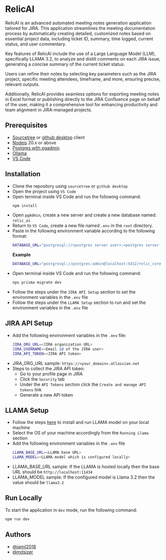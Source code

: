 
# RelicAI

RelicAI is an advanced automated meeting notes generation application tailored for JIRA. This application streamlines the meeting documentation process by automatically creating detailed, customized notes based on essential project data, including ticket ID, summary, time logged, current status, and user commentary.

Key features of RelicAI include the use of a Large Language Model (LLM), specifically LLAMA 3.2, to analyze and distill comments on each JIRA issue, generating a concise summary of the current ticket status. 

Users can refine their notes by selecting key parameters such as the JIRA project, specific meeting attendees, timeframe, and more, ensuring precise, relevant outputs.

Additionally, RelicAI provides seamless options for exporting meeting notes in Excel format or publishing directly to the JIRA Confluence page on behalf of the user, making it a comprehensive tool for enhancing productivity and team alignment in JIRA-managed projects.

## Prerequisites

* [Sourcetree](https://www.sourcetreeapp.com/) or [github desktop](https://desktop.github.com/download/) client
* [Nodejs](https://nodejs.org/en/download/) 20.x or above
* [Postgres with pgadmin](https://www.postgresql.org/download/)
* [Ollama](https://ollama.com/download)
* [VS Code](https://code.visualstudio.com/download)

## Installation

* Clone the repository using `sourcetree` or `github desktop`
* Open the project using `VS Code`
* Open terminal inside VS Code and run the following command:
  ```bash
  npm install
  ```
* Open `pgAdmin`, create a new server and create a new database named: `relic_ai`
* Return to `VS Code`, create a new file named `.env` in the `root` directory.
* Paste in the following environment variable according to the following format:
  ```bash
  DATABASE_URL="postgresql://<postgres server user>:<postgres server password>@localhost:5432/<database name>?schema=public"
  ```
  **Example**
  ```bash
  DATABASE_URL="postgresql://postgres:admin@localhost:5432/relic_core?schema=public"
  ```
* Open terminal inside VS Code and run the following command:
  ```bash
  npx prisma migrate dev
  ```
* Follow the steps under the `JIRA API Setup` section to set the environment variables in the `.env` file
* Follow the steps under the `LLAMA Setup` section to run and set the environment variables in the `.env` file

## JIRA API Setup
- Add the following environment variables in the `.env` file:
  ```bash
  JIRA_ORG_URL=<JIRA organization URL>
  JIRA_USERNAME=<Email id of the JIRA user>
  JIRA_API_TOKEN=<JIRA API token>
  ```
- JIRA_ORG_URL sample: `https://<your_domain>.atlassian.net`
- Steps to collect the JIRA API token:
  - Go to your profile page in JIRA
  - Click the `Security` tab
  - Under the `API Tokens` section click the `Create and manage API tokens` link
  - Generate a new API token

## LLAMA Setup
- Follow the steps [here](https://www.llama.com/docs/llama-everywhere/running-meta-llama-on-windows/) to install and run LLAMA model on your local machine
- Select the OS of your machine accordingly from the `Running Llama` section
- Add the following environment variables in the `.env` file
  ```bash
  LLAMA_BASE_URL=<LLAMA base URL>
  LLAMA_MODEL=<LLAMA model which is configured locally>
  ```
- LLAMA_BASE_URL sample: If the LLAMA is hosted locally then the base URL should be `http://localhost:11434`
- LLAMA_MODEL sample: If the configured model is Llama 3.2 then the value should be `llama3.2`

## Run Locally

To start the application in `dev` mode, run the following command:
```bash
npm run dev
```

## Authors

- [@jamil2018](https://www.github.com/jamil2018)
- [@mdsizer](https://github.com/mdsizer)